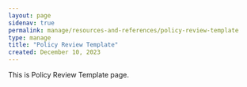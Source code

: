 ```yaml
---
layout: page
sidenav: true
permalink: manage/resources-and-references/policy-review-template
type: manage
title: "Policy Review Template"
created: December 10, 2023
---
```


This is Policy Review Template page.



